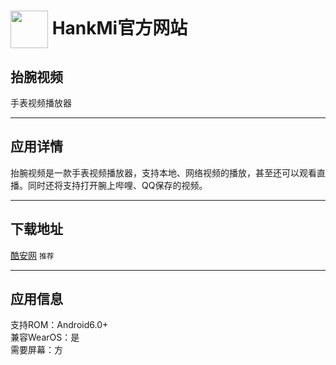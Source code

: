 
# [<img src="https://www.hankmi.com/favicon.ico" width="60" height="60" align="center" />](https://www.hankmi.com) HankMi官方网站

## 抬腕视频
手表视频播放器

***

## 应用详情
抬腕视频是一款手表视频播放器，支持本地、网络视频的播放，甚至还可以观看直播。同时还将支持打开腕上哔哩、QQ保存的视频。

***

## 下载地址
[酷安网](https://www.coolapk.com/apk/295660) `推荐`

***

## 应用信息
支持ROM：Android6.0+   
兼容WearOS：是  
需要屏幕：方
